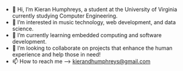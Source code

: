 - 👋 Hi, I’m Kieran Humphreys, a student at the University of Virginia currently studying Computer Engineering.
- 👀 I’m interested in music technology, web development, and data science.
- 🌱 I’m currently learning embedded computing and software development.
- 💞️ I’m looking to collaborate on projects that enhance the human experience and help those in need!
- 📫 How to reach me --> kierandhumphreys@gmail.com

<!---
keyrons-hub/keyrons-hub is a ✨ special ✨ repository because its `README.md` (this file) appears on your GitHub profile.
You can click the Preview link to take a look at your changes.
--->
